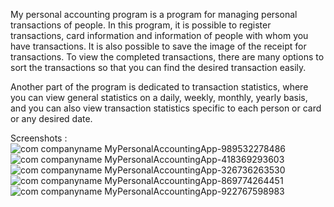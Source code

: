 My personal accounting program is a program for managing personal transactions of people. In this program, it is possible to register transactions, card information and information of people with whom you have transactions. It is also possible to save the image of the receipt for transactions. To view the completed transactions, there are many options to sort the transactions so that you can find the desired transaction easily.

Another part of the program is dedicated to transaction statistics, where you can view general statistics on a daily, weekly, monthly, yearly basis, and you can also view transaction statistics specific to each person or card or any desired date. 

Screenshots :![com companyname MyPersonalAccountingApp-989532278486](https://github.com/FardinFarnezhad/MPI/assets/77515835/f116f029-72cb-42d0-be8b-568a8145ecd8)
![com companyname MyPersonalAccountingApp-418369293603](https://github.com/FardinFarnezhad/MPI/assets/77515835/9e9a512f-f110-4871-beda-43c1455a527f)
![com companyname MyPersonalAccountingApp-326736263530](https://github.com/FardinFarnezhad/MPI/assets/77515835/e76b33ad-aab1-4bfa-ad12-1fdceffe6c75)
![com companyname MyPersonalAccountingApp-869774264451](https://github.com/FardinFarnezhad/MPI/assets/77515835/7b746efa-7a82-4952-be10-c1bc2924ff59)
 ![com companyname MyPersonalAccountingApp-922767598983](https://github.com/FardinFarnezhad/MPI/assets/77515835/96121ef5-4a6b-4e1d-b46e-91b29df91961)

